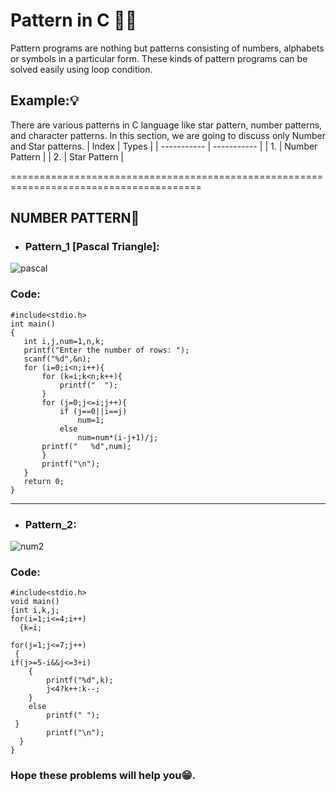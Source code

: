 # Pattern in C 👨‍💻
Pattern programs are nothing but patterns consisting of numbers, alphabets or symbols in a particular form. These kinds of pattern programs can be solved easily using loop condition.
## Example:💡
There are various patterns in C language like star pattern, number patterns, and character patterns. In this section, we are going to discuss only Number and Star patterns.
| Index        | Types |
| ----------- | ----------- |
| 1.       | Number Pattern    |
| 2.       | Star Pattern    |



=======================================================================================

## NUMBER PATTERN📄
 * ### Pattern_1 [Pascal Triangle]:
 ![pascal](https://user-images.githubusercontent.com/87390353/135294713-6f11bdb1-34ad-47ec-9a5c-3181528fe377.jpg)
 
 ### Code:
 ``` 
 #include<stdio.h>
int main()
{
    int i,j,num=1,n,k;
    printf("Enter the number of rows: ");
    scanf("%d",&n);    
    for (i=0;i<n;i++){  
        for (k=i;k<n;k++){ 
            printf("  ");
        }
        for (j=0;j<=i;j++){ 
            if (j==0||i==j)
                num=1;
            else
                num=num*(i-j+1)/j;
        printf("   %d",num); 
        }
        printf("\n");
    } 
    return 0;
 }
 ```
 --------------------------------------------------------------------------------------

 * ### Pattern_2:
![num2](https://user-images.githubusercontent.com/87390353/135296627-9c64d253-916a-4651-95f9-00311d8675c3.jpg)
### Code:
```
#include<stdio.h>
void main()
{int i,k,j;
for(i=1;i<=4;i++)
  {k=i;
  
for(j=1;j<=7;j++)
 {
if(j>=5-i&&j<=3+i)
    {
        printf("%d",k);
        j<4?k++:k--;
    }
    else
        printf(" ");
 }
        printf("\n");
  }
}
```














### Hope these problems will help you😁.
